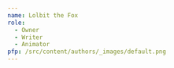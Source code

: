 ```yaml
---
name: Lolbit the Fox
role:
  - Owner
  - Writer
  - Animator
pfp: /src/content/authors/_images/default.png
---
```

